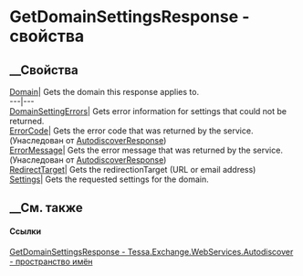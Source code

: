# GetDomainSettingsResponse - свойства
##  __Свойства
[Domain](P_Tessa_Exchange_WebServices_Autodiscover_GetDomainSettingsResponse_Domain.htm)|
Gets the domain this response applies to.  
---|---  
[DomainSettingErrors](P_Tessa_Exchange_WebServices_Autodiscover_GetDomainSettingsResponse_DomainSettingErrors.htm)|
Gets error information for settings that could not be returned.  
[ErrorCode](P_Tessa_Exchange_WebServices_Autodiscover_AutodiscoverResponse_ErrorCode.htm)|
Gets the error code that was returned by the service.  
(Унаследован от
[AutodiscoverResponse](T_Tessa_Exchange_WebServices_Autodiscover_AutodiscoverResponse.htm))  
[ErrorMessage](P_Tessa_Exchange_WebServices_Autodiscover_AutodiscoverResponse_ErrorMessage.htm)|
Gets the error message that was returned by the service.  
(Унаследован от
[AutodiscoverResponse](T_Tessa_Exchange_WebServices_Autodiscover_AutodiscoverResponse.htm))  
[RedirectTarget](P_Tessa_Exchange_WebServices_Autodiscover_GetDomainSettingsResponse_RedirectTarget.htm)|
Gets the redirectionTarget (URL or email address)  
[Settings](P_Tessa_Exchange_WebServices_Autodiscover_GetDomainSettingsResponse_Settings.htm)|
Gets the requested settings for the domain.  
## __См. также
#### Ссылки
[GetDomainSettingsResponse -
](T_Tessa_Exchange_WebServices_Autodiscover_GetDomainSettingsResponse.htm)
[Tessa.Exchange.WebServices.Autodiscover - пространство
имён](N_Tessa_Exchange_WebServices_Autodiscover.htm)
